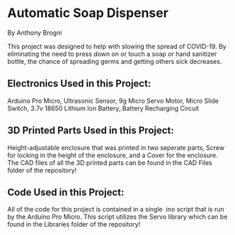 # Automatic Soap Dispenser
By Anthony Brogni
 
This project was designed to help with slowing the spread of COVID-19. By eliminating the need to press down on or touch a soap or hand sanitizer bottle, the chance of spreading germs and getting others sick decreases.
 
## Electronics Used in this Project: 
Arduino Pro Micro, Ultrasonic Sensor, 9g Micro Servo Motor, Micro Slide Switch, 3.7v 18650 Lithium Ion Battery, Battery Recharging Circuit

## 3D Printed Parts Used in this Project: 
Height-adjustable enclosure that was printed in two seperate parts, Screw for locking in the height of the enclosure, and a Cover for the enclosure. The CAD files of all the 3D printed parts can be found in the CAD Files folder of the repository!
 
## Code Used in this Project: 
All of the code for this project is contained in a single .ino script that is run by the Arduino Pro Micro. This script utilizes the Servo library which can be found in the Libraries folder of the repository!
